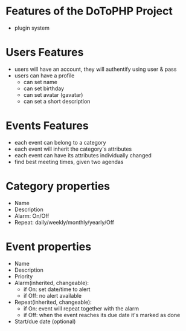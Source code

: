 Features of the DoToPHP Project
===============================

* plugin system

Users Features
=============================== 
* users will have an account, they will authentify using user & pass
* users can have a profile
	* can set name
	* can set birthday
	* can set avatar (gavatar)
	* can set a short description
		
Events Features
===============================
* each event can belong to a category
* each event will inherit the category's attributes
* each event can have its attributes individually changed
* find best meeting times, given two agendas

Category properties
===============================
* Name
* Description
* Alarm: On/Off
* Repeat: daily/weekly/monthly/yearly/Off

Event properties
===============================
* Name
* Description
* Priority
* Alarm(inherited, changeable): 
    * if On: set date/time to alert
    * if Off: no alert available
* Repeat(inherited, changeable):
    * if On: event will repeat together with the alarm 
    * if Off: when the event reaches its due date it's marked as done
* Start/due date (optional)    
    
    

